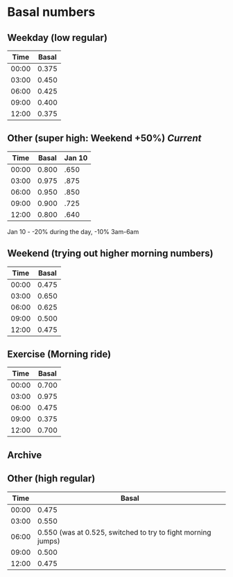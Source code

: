 # Basal numbers

## Weekday (low regular)

Time | Basal
---- | -----
00:00 | 0.375
03:00 | 0.450
06:00 | 0.425
09:00 | 0.400
12:00 | 0.375

## Other (super high: Weekend +50%) *Current*

Time  | Basal  | Jan 10
----- | ------ | ------
00:00 | 0.800  | .650
03:00 | 0.975  | .875
06:00 | 0.950  | .850
09:00 | 0.900  | .725
12:00 | 0.800  | .640

Jan 10 - -20% during the day, -10% 3am-6am

## Weekend (trying out higher morning numbers)

Time | Basal
---- | -----
00:00 | 0.475
03:00 | 0.650
06:00 | 0.625
09:00 | 0.500
12:00 | 0.475

## Exercise (Morning ride)

Time | Basal
---- | -----
00:00 | 0.700
03:00 | 0.975
06:00 | 0.475
09:00 | 0.375
12:00 | 0.700

## Archive

## Other (high regular)

Time | Basal
---- | -----
00:00 | 0.475
03:00 | 0.550
06:00 | 0.550 (was at 0.525, switched to try to fight morning jumps)
09:00 | 0.500
12:00 | 0.475

